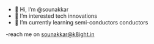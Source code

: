 - 👋 Hi, I’m @sounakkar
- 👀 I’m interested tech innovations
- 🌱 I’m currently learning semi-conductors conductors

-reach me on sounakkar@k8ight.in

<!---
sounakkar/sounakkar is a ✨ special ✨ repository because its `README.md` (this file) appears on your GitHub profile.
You can click the Preview link to take a look at your changes.
--->
